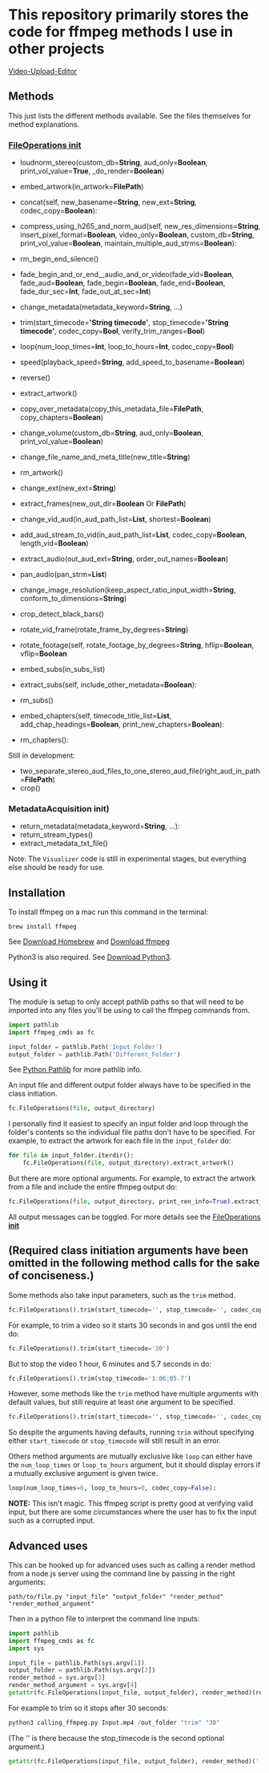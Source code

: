# This repository primarily stores the code for ffmpeg methods I use in other projects

[Video-Upload-Editor](https://github.com/Fetchinator7/Video-Upload-Editor)

## Methods

This just lists the different methods available. See the files themselves for method explanations.

### [FileOperations init](hhttps://github.com/Fetchinator7/FFmpeg-Commands/blob/ecb1ef73118d1ad490acaf511a442a73ef2a4ec4/FileOperations.py#L13-L21)

- loudnorm_stereo(custom_db=**String**, aud_only=**Boolean**, print_vol_value=**True**, _do_render=**Boolean**)

- embed_artwork(in_artwork=**FilePath**)
- concat(self, new_basename=**String**, new_ext=**String**, codec_copy=**Boolean**):
- compress_using_h265_and_norm_aud(self, new_res_dimensions=**String**, insert_pixel_format=**Boolean**, video_only=**Boolean**, custom_db=**String**, print_vol_value=**Boolean**, maintain_multiple_aud_strms=**Boolean**):
- rm_begin_end_silence()
- fade_begin_and_or_end__audio_and_or_video(fade_vid=**Boolean**, fade_aud=**Boolean**, fade_begin=**Boolean**, fade_end=**Boolean**, fade_dur_sec=**Int**, fade_out_at_sec=**Int**)
- change_metadata(metadata_keyword=**String**, ...)
- trim(start_timecode=**'String timecode'**, stop_timecode=**'String timecode'**, codec_copy=**Bool**, verify_trim_ranges=**Bool**)
- loop(num_loop_times=**Int**, loop_to_hours=**Int**, codec_copy=**Bool**)
- speed(playback_speed=**String**, add_speed_to_basename=**Boolean**)
- reverse()
- extract_artwork()
- copy_over_metadata(copy_this_metadata_file=**FilePath**, copy_chapters=**Boolean**)
- change_volume(custom_db=**String**, aud_only=**Boolean**, print_vol_value=**Boolean**)
- change_file_name_and_meta_title(new_title=**String**)
- rm_artwork()
- change_ext(new_ext=**String**)
- extract_frames(new_out_dir=**Boolean** Or **FilePath**)
- change_vid_aud(in_aud_path_list=**List**, shortest=**Boolean**)
- add_aud_stream_to_vid(in_aud_path_list=**List**, codec_copy=**Boolean**, length_vid=**Boolean**)
- extract_audio(out_aud_ext=**String**, order_out_names=**Boolean**)
- pan_audio(pan_strm=**List**)
- change_image_resolution(keep_aspect_ratio_input_width=**String**, conform_to_dimensions=**String**)
- crop_detect_black_bars()
- rotate_vid_frame(rotate_frame_by_degrees=**String**)
- rotate_footage(self, rotate_footage_by_degrees=**String**, hflip=**Boolean**, vflip=**Boolean**
- embed_subs(in_subs_list)
- extract_subs(self, include_other_metadata=**Boolean**):
- rm_subs()
- embed_chapters(self, timecode_title_list=**List**, add_chap_headings=**Boolean**, print_new_chapters=**Boolean**):
- rm_chapters():

Still in development:

- two_separate_stereo_aud_files_to_one_stereo_aud_file(right_aud_in_path=**FilePath**)
- crop()

### MetadataAcquisition init)

- return_metadata(metadata_keyword=**String**, ...):
- return_stream_types()
- extract_metadata_txt_file()

Note: The `Visualizer` code is still in experimental stages, but everything else should be ready for use.

## Installation

To install ffmpeg on a mac run this command in the terminal:

```shellscript
brew install ffmpeg
```

See [Download Homebrew](https://brew.sh/) and [Download ffmpeg](https://ffmpeg.org/)

Python3 is also required. See [Download Python3](https://www.python.org/downloads/).

## Using it

The module is setup to only accept pathlib paths so that will need to be imported into any files you'll be using to call the ffmpeg commands from.

``` python
import pathlib
import ffmpeg_cmds as fc

input_folder = pathlib.Path('Input_Folder')
output_folder = pathlib.Path('Different_Folder')
```

See [Python Pathlib](https://docs.python.org/3/library/pathlib.html) for more pathlib info.

An input file and different output folder always have to be specified in the class initiation.

```python
fc.FileOperations(file, output_directory)
```

I personally find it easiest to specify an input folder and loop through the folder's contents so the individual file paths don't have to be specified. For example, to extract the artwork for each file in the `input_folder` do:

```python
for file in input_folder.iterdir():
    fc.FileOperations(file, output_directory).extract_artwork()
```

But there are more optional arguments.
For example, to extract the artwork from a file and include the entire ffmpeg output do:

```python
fc.FileOperations(file, output_directory, print_ren_info=True).extract_artwork()
```

All output messages can be toggled. For more details see the [FileOperations __init__](hhttps://github.com/Fetchinator7/FFmpeg-Commands/blob/ecb1ef73118d1ad490acaf511a442a73ef2a4ec4/FileOperations.py#L13-L21)

## **(Required class initiation arguments have been omitted in the following method calls for the sake of conciseness.)**

Some methods also take input parameters, such as the `trim` method.

```python
fc.FileOperations().trim(start_timecode='', stop_timecode='', codec_copy=False)
```

For example, to trim a video so it starts 30 seconds in and gos until the end do:

```python
fc.FileOperations().trim(start_timecode='30')
```

But to stop the video 1 hour, 6 minutes and 5.7 seconds in do:

```python
fc.FileOperations().trim(stop_timecode='1:06:05.7')
```

However, some methods like the `trim` method have multiple arguments with default values, but still require at least one argument to be specified.

```python
fc.FileOperations().trim(start_timecode='', stop_timecode='', codec_copy=False)
```

So despite the arguments having defaults, running `trim` without specifying either `start_timecode` or `stop_timecode` will still result in an error.

Others method arguments are mutually exclusive like `loop` can either have the `num_loop_times` or `loop_to_hours` argument, but it should display errors if a mutually exclusive argument is given twice.

```python
loop(num_loop_times=0, loop_to_hours=0, codec_copy=False):
```

**NOTE:**
This isn't magic. This ffmpeg script is pretty good at verifying valid input, but there are some circumstances where the user has to fix the input such as a corrupted input.

## Advanced uses

This can be hooked up for advanced uses such as calling a render method from a node.js server using the command line by passing in the right arguments:

```shellscript
path/to/file.py "input_file" "output_folder" "render_method" "render_method_argument"
```

Then in a python file to interpret the command line inputs:

```python
import pathlib
import ffmpeg_cmds as fc
import sys

input_file = pathlib.Path(sys.argv[1])
output_folder = pathlib.Path(sys.argv[2])
render_method = sys.argv[3]
render_method_argument = sys.argv[4]
getattr(fc.FileOperations(input_file, output_folder), render_method)(render_method_argument)
```

For example to trim so it stops after 30 seconds:

```python
python3 calling_ffmpeg.py Input.mp4 /out_folder "trim" "30"
```

(The '' is there because the stop_timecode is the second optional argument.)

```python
getattr(fc.FileOperations(input_file, output_folder), render_method)('', render_method_argument)
```
